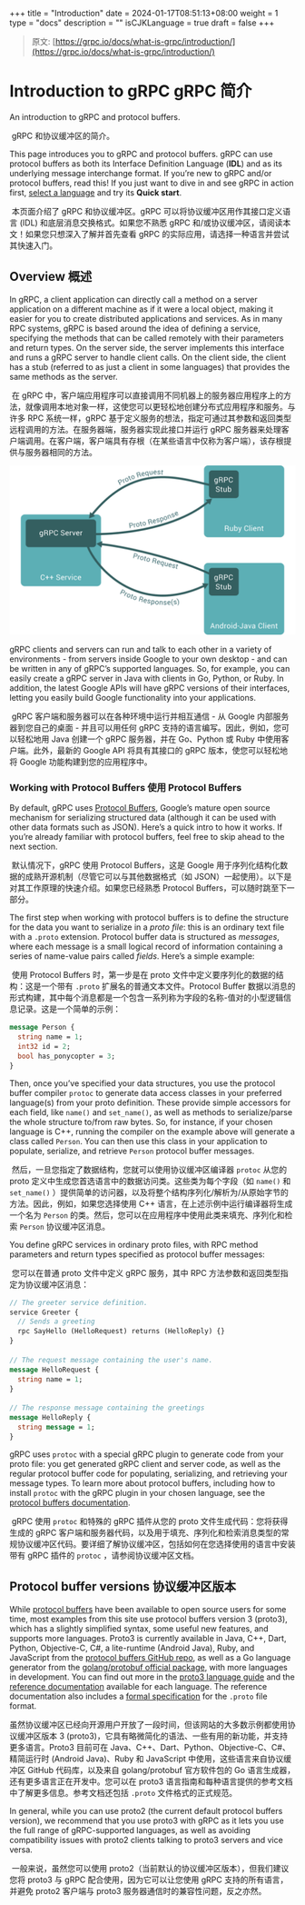+++
title = "Introduction"
date = 2024-01-17T08:51:13+08:00
weight = 1
type = "docs"
description = ""
isCJKLanguage = true
draft = false
+++

> 原文: [https://grpc.io/docs/what-is-grpc/introduction/](https://grpc.io/docs/what-is-grpc/introduction/)

# Introduction to gRPC gRPC 简介

An introduction to gRPC and protocol buffers.

​	gRPC 和协议缓冲区的简介。



This page introduces you to gRPC and protocol buffers. gRPC can use protocol buffers as both its Interface Definition Language (**IDL**) and as its underlying message interchange format. If you’re new to gRPC and/or protocol buffers, read this! If you just want to dive in and see gRPC in action first, [select a language](https://grpc.io/docs/languages/) and try its **Quick start**.

​	本页面介绍了 gRPC 和协议缓冲区。gRPC 可以将协议缓冲区用作其接口定义语言 (IDL) 和底层消息交换格式。如果您不熟悉 gRPC 和/或协议缓冲区，请阅读本文！如果您只想深入了解并首先查看 gRPC 的实际应用，请选择一种语言并尝试其快速入门。

## Overview 概述

In gRPC, a client application can directly call a method on a server application on a different machine as if it were a local object, making it easier for you to create distributed applications and services. As in many RPC systems, gRPC is based around the idea of defining a service, specifying the methods that can be called remotely with their parameters and return types. On the server side, the server implements this interface and runs a gRPC server to handle client calls. On the client side, the client has a stub (referred to as just a client in some languages) that provides the same methods as the server.

​	在 gRPC 中，客户端应用程序可以直接调用不同机器上的服务器应用程序上的方法，就像调用本地对象一样，这使您可以更轻松地创建分布式应用程序和服务。与许多 RPC 系统一样，gRPC 基于定义服务的想法，指定可通过其参数和返回类型远程调用的方法。在服务器端，服务器实现此接口并运行 gRPC 服务器来处理客户端调用。在客户端，客户端具有存根（在某些语言中仅称为客户端），该存根提供与服务器相同的方法。



![Concept Diagram](./Introduction_img/landing-2.svg)



gRPC clients and servers can run and talk to each other in a variety of environments - from servers inside Google to your own desktop - and can be written in any of gRPC’s supported languages. So, for example, you can easily create a gRPC server in Java with clients in Go, Python, or Ruby. In addition, the latest Google APIs will have gRPC versions of their interfaces, letting you easily build Google functionality into your applications.

​	gRPC 客户端和服务器可以在各种环境中运行并相互通信 - 从 Google 内部服务器到您自己的桌面 - 并且可以用任何 gRPC 支持的语言编写。因此，例如，您可以轻松地用 Java 创建一个 gRPC 服务器，并在 Go、Python 或 Ruby 中使用客户端。此外，最新的 Google API 将具有其接口的 gRPC 版本，使您可以轻松地将 Google 功能构建到您的应用程序中。

### Working with Protocol Buffers 使用 Protocol Buffers

By default, gRPC uses [Protocol Buffers](https://protobuf.dev/overview), Google’s mature open source mechanism for serializing structured data (although it can be used with other data formats such as JSON). Here’s a quick intro to how it works. If you’re already familiar with protocol buffers, feel free to skip ahead to the next section.

​	默认情况下，gRPC 使用 Protocol Buffers，这是 Google 用于序列化结构化数据的成熟开源机制（尽管它可以与其他数据格式（如 JSON）一起使用）。以下是对其工作原理的快速介绍。如果您已经熟悉 Protocol Buffers，可以随时跳至下一部分。

The first step when working with protocol buffers is to define the structure for the data you want to serialize in a *proto file*: this is an ordinary text file with a `.proto` extension. Protocol buffer data is structured as *messages*, where each message is a small logical record of information containing a series of name-value pairs called *fields*. Here’s a simple example:

​	使用 Protocol Buffers 时，第一步是在 proto 文件中定义要序列化的数据的结构：这是一个带有 `.proto` 扩展名的普通文本文件。Protocol Buffer 数据以消息的形式构建，其中每个消息都是一个包含一系列称为字段的名称-值对的小型逻辑信息记录。这是一个简单的示例：

```proto
message Person {
  string name = 1;
  int32 id = 2;
  bool has_ponycopter = 3;
}
```

Then, once you’ve specified your data structures, you use the protocol buffer compiler `protoc` to generate data access classes in your preferred language(s) from your proto definition. These provide simple accessors for each field, like `name()` and `set_name()`, as well as methods to serialize/parse the whole structure to/from raw bytes. So, for instance, if your chosen language is C++, running the compiler on the example above will generate a class called `Person`. You can then use this class in your application to populate, serialize, and retrieve `Person` protocol buffer messages.

​	然后，一旦您指定了数据结构，您就可以使用协议缓冲区编译器 `protoc` 从您的 proto 定义中生成您首选语言中的数据访问类。这些类为每个字段（如 `name()` 和 `set_name()` ）提供简单的访问器，以及将整个结构序列化/解析为/从原始字节的方法。因此，例如，如果您选择使用 C++ 语言，在上述示例中运行编译器将生成一个名为 `Person` 的类。然后，您可以在应用程序中使用此类来填充、序列化和检索 `Person` 协议缓冲区消息。

You define gRPC services in ordinary proto files, with RPC method parameters and return types specified as protocol buffer messages:

​	您可以在普通 proto 文件中定义 gRPC 服务，其中 RPC 方法参数和返回类型指定为协议缓冲区消息：

```proto
// The greeter service definition.
service Greeter {
  // Sends a greeting
  rpc SayHello (HelloRequest) returns (HelloReply) {}
}

// The request message containing the user's name.
message HelloRequest {
  string name = 1;
}

// The response message containing the greetings
message HelloReply {
  string message = 1;
}
```

gRPC uses `protoc` with a special gRPC plugin to generate code from your proto file: you get generated gRPC client and server code, as well as the regular protocol buffer code for populating, serializing, and retrieving your message types. To learn more about protocol buffers, including how to install `protoc` with the gRPC plugin in your chosen language, see the [protocol buffers documentation](https://protobuf.dev/overview).

​	gRPC 使用 `protoc` 和特殊的 gRPC 插件从您的 proto 文件生成代码：您将获得生成的 gRPC 客户端和服务器代码，以及用于填充、序列化和检索消息类型的常规协议缓冲区代码。要详细了解协议缓冲区，包括如何在您选择使用的语言中安装带有 gRPC 插件的 `protoc` ，请参阅协议缓冲区文档。

## Protocol buffer versions 协议缓冲区版本

While [protocol buffers](https://protobuf.dev/overview) have been available to open source users for some time, most examples from this site use protocol buffers version 3 (proto3), which has a slightly simplified syntax, some useful new features, and supports more languages. Proto3 is currently available in Java, C++, Dart, Python, Objective-C, C#, a lite-runtime (Android Java), Ruby, and JavaScript from the [protocol buffers GitHub repo](https://github.com/google/protobuf/releases), as well as a Go language generator from the [golang/protobuf official package](https://pkg.go.dev/google.golang.org/protobuf), with more languages in development. You can find out more in the [proto3 language guide](https://protobuf.dev/programming-guides/proto3) and the [reference documentation](https://protobuf.dev/reference) available for each language. The reference documentation also includes a [formal specification](https://protobuf.dev/reference/protobuf/proto3-spec) for the `.proto` file format.

​	虽然协议缓冲区已经向开源用户开放了一段时间，但该网站的大多数示例都使用协议缓冲区版本 3 (proto3)，它具有略微简化的语法、一些有用的新功能，并支持更多语言。Proto3 目前可在 Java、C++、Dart、Python、Objective-C、C#、精简运行时 (Android Java)、Ruby 和 JavaScript 中使用，这些语言来自协议缓冲区 GitHub 代码库，以及来自 golang/protobuf 官方软件包的 Go 语言生成器，还有更多语言正在开发中。您可以在 proto3 语言指南和每种语言提供的参考文档中了解更多信息。参考文档还包括 `.proto` 文件格式的正式规范。

In general, while you can use proto2 (the current default protocol buffers version), we recommend that you use proto3 with gRPC as it lets you use the full range of gRPC-supported languages, as well as avoiding compatibility issues with proto2 clients talking to proto3 servers and vice versa.

​	一般来说，虽然您可以使用 proto2（当前默认的协议缓冲区版本），但我们建议您将 proto3 与 gRPC 配合使用，因为它可以让您使用 gRPC 支持的所有语言，并避免 proto2 客户端与 proto3 服务器通信时的兼容性问题，反之亦然。
